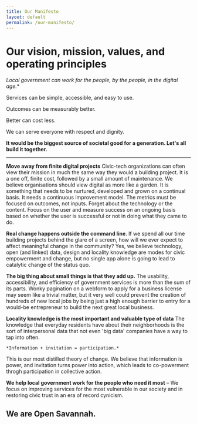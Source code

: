 ```yaml
---
title: Our Manifesto
layout: default
permalink: /our-manifesto/
---
```


# Our vision, mission, values, and operating principles
*Local government can work for the people, by the people, in the digital age.**

Services can be simple, accessible, and easy to use.

Outcomes can be measurably better.

Better can cost less.

We can serve everyone with respect and dignity.

**It would be the biggest source of societal good for a generation. Let's all build it together.**

---

**Move away from finite digital projects**
Civic-tech organizations can often view their mission in much the same way they would a building project. It is
a one off, finite cost, followed by a small amount of maintenance. We believe organisations should view digital as more like a garden. It is something that
needs to be nurtured, developed and grown on a continual basis. It needs a continuous improvement model. The metrics must be focused on outcomes, not inputs. Forget about the technology or the content. Focus on the user and measure success on an ongoing basis based on whether the user is successful or not in doing what they came to do.

**Real change happens outside the command line**.
If we spend all our time building projects behind the glare of a screen, how will we ever expect to affect meaningful change in the community? Yes, we believe technology, open (and linked) data, design and locality knowledge are modes for civic empowerment and change, but no single app alone is going to lead to catalytic change of the status quo.

**The big thing about small things is that they add up.** 
The usability, accessibility, and efficiency of government services is more than the sum of its parts. Wonky pagination on a webform to apply for a business license may seem like a trivial matter, but it very well could prevent the creation of hundreds of new local jobs by being just a high enough barrier to entry for a would-be entrepreneur to build the next great local business.

**Locality knowledge is the most important and valuable type of data**
The knowledge that everyday residents have about their neighborhoods is the sort of interpersonal data that not even 'big data' companies have a way to tap into often. 

`*Information + invitation = participation.* `

This is our most distilled theory of change. We believe that information is power, and invitation turns power into action, which leads to co-powerment throgh participation in collective action.

**We help local government work for the people who need it most** – We focus on improving services for the most vulnerable in our society and in restoring civic trust in an era of record cynicism.

## We are Open Savannah.
